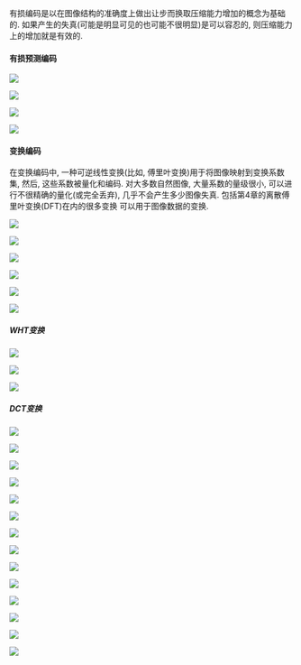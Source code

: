 有损编码是以在图像结构的准确度上做出让步而换取压缩能力增加的概念为基础的. 如果产生的失真(可能是明显可见的也可能不很明显)是可以容忍的, 则压缩能力上的增加就是有效的.

#### 有损预测编码

![](../pic/有损预测编码.png)

![](../pic/delta调制.png)

![](../pic/delta调制机理.png)

![](../pic/差分脉冲编码调制(DPCM).png)

#### 变换编码

在变换编码中, 一种可逆线性变换(比如, 傅里叶变换)用于将图像映射到变换系数集, 然后, 这些系数被量化和编码.
对大多数自然图像, 大量系数的量级很小, 可以进行不很精确的量化(或完全丢弃), 几乎不会产生多少图像失真. 包括第4章的离散傅里叶变换(DFT)在内的很多变换
可以用于图像数据的变换.

![](../pic/一个典型的变换编码系统.png)

![](../pic/二维离散傅里叶变换对.png)

![](../pic/逆核函数.png)

![](../pic/逆核函数2.png)

![](../pic/核函数可分离和对称.png)

![](../pic/著名的变换核函数.png)

##### WHT变换

![](../pic/WHT变换.png)

![](../pic/WHT的基示例.png)

![](../pic/WHT变换2.png)

##### DCT变换

![](../pic/DCT变换.png)

![](../pic/DCT变换2.png)

![](../pic/DCT变换3.png)

![](../pic/DCT变换4.png)

![](../pic/DCT变换5.png)

![](../pic/DCT变换6.png)

![](../pic/DCT变换7.png)

![](../pic/DCT变换8.png)

![](../pic/二维DCT变换1.png)

![](../pic/二维DCT变换2.png)

![](../pic/二维DCT变换3.png)

![](../pic/二维DCT变换4.png)

![](../pic/二维DCT变换5.png)

![](../pic/二维DCT变换6.png)







